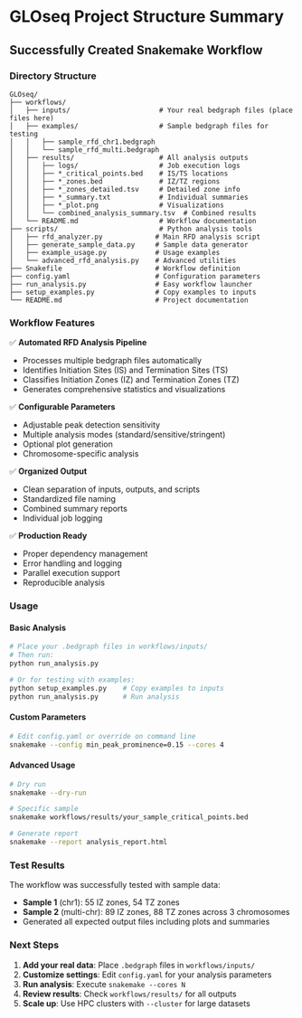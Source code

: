 # GLOseq Project Structure Summary

## Successfully Created Snakemake Workflow

### Directory Structure
```
GLOseq/
├── workflows/
│   ├── inputs/                      # Your real bedgraph files (place files here)
│   ├── examples/                    # Sample bedgraph files for testing
│   │   ├── sample_rfd_chr1.bedgraph
│   │   └── sample_rfd_multi.bedgraph
│   ├── results/                     # All analysis outputs
│   │   ├── logs/                    # Job execution logs
│   │   ├── *_critical_points.bed    # IS/TS locations
│   │   ├── *_zones.bed              # IZ/TZ regions
│   │   ├── *_zones_detailed.tsv     # Detailed zone info
│   │   ├── *_summary.txt            # Individual summaries
│   │   ├── *_plot.png               # Visualizations
│   │   └── combined_analysis_summary.tsv  # Combined results
│   └── README.md                    # Workflow documentation
├── scripts/                         # Python analysis tools
│   ├── rfd_analyzer.py             # Main RFD analysis script
│   ├── generate_sample_data.py     # Sample data generator
│   ├── example_usage.py            # Usage examples
│   └── advanced_rfd_analysis.py    # Advanced utilities
├── Snakefile                       # Workflow definition  
├── config.yaml                     # Configuration parameters
├── run_analysis.py                 # Easy workflow launcher
├── setup_examples.py               # Copy examples to inputs
└── README.md                       # Project documentation
```

### Workflow Features

✅ **Automated RFD Analysis Pipeline**
- Processes multiple bedgraph files automatically
- Identifies Initiation Sites (IS) and Termination Sites (TS)
- Classifies Initiation Zones (IZ) and Termination Zones (TZ)
- Generates comprehensive statistics and visualizations

✅ **Configurable Parameters**
- Adjustable peak detection sensitivity
- Multiple analysis modes (standard/sensitive/stringent)
- Optional plot generation
- Chromosome-specific analysis

✅ **Organized Output**
- Clean separation of inputs, outputs, and scripts
- Standardized file naming
- Combined summary reports
- Individual job logging

✅ **Production Ready**
- Proper dependency management
- Error handling and logging
- Parallel execution support
- Reproducible analysis

### Usage

#### Basic Analysis
```bash
# Place your .bedgraph files in workflows/inputs/
# Then run:
python run_analysis.py

# Or for testing with examples:
python setup_examples.py    # Copy examples to inputs
python run_analysis.py      # Run analysis
```

#### Custom Parameters
```bash
# Edit config.yaml or override on command line
snakemake --config min_peak_prominence=0.15 --cores 4
```

#### Advanced Usage
```bash
# Dry run
snakemake --dry-run

# Specific sample
snakemake workflows/results/your_sample_critical_points.bed

# Generate report
snakemake --report analysis_report.html
```

### Test Results

The workflow was successfully tested with sample data:
- **Sample 1** (chr1): 55 IZ zones, 54 TZ zones
- **Sample 2** (multi-chr): 89 IZ zones, 88 TZ zones across 3 chromosomes
- Generated all expected output files including plots and summaries

### Next Steps

1. **Add your real data**: Place `.bedgraph` files in `workflows/inputs/`
2. **Customize settings**: Edit `config.yaml` for your analysis parameters  
3. **Run analysis**: Execute `snakemake --cores N` 
4. **Review results**: Check `workflows/results/` for all outputs
5. **Scale up**: Use HPC clusters with `--cluster` for large datasets